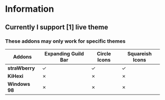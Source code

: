 # Information
## Currently I support [1] live theme
### These addons may only work for specific themes

| Addons         |  Expanding Guild Bar | Circle Icons | Squareish Icons |
| -------------- | -------------------- | ------------ | --------------- |
| **straWberry** |         ✓            |      ✓      |        ✓        |
| **KiHexi**     |         ✗            |      ✗      |        ✗        |
| **Windows 98** |         ✗            |      ✗      |        ✗        |
